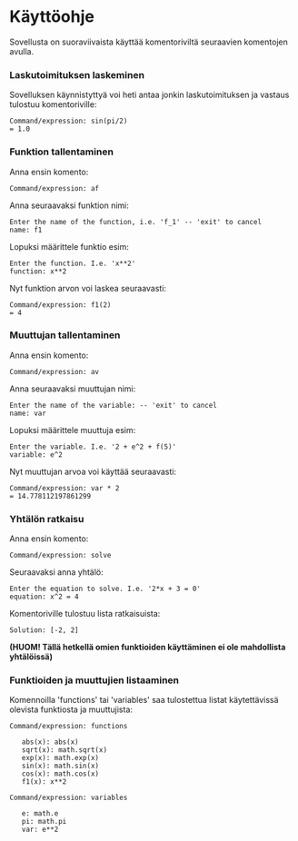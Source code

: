 # Käyttöohje

Sovellusta on suoraviivaista käyttää komentoriviltä seuraavien komentojen avulla.

### Laskutoimituksen laskeminen

Sovelluksen käynnistyttyä voi heti antaa jonkin laskutoimituksen ja vastaus tulostuu komentoriville:
```shell
Command/expression: sin(pi/2)
= 1.0
```

### Funktion tallentaminen 

Anna ensin komento:
```shell
Command/expression: af
```
Anna seuraavaksi funktion nimi:
```shell
Enter the name of the function, i.e. 'f_1' -- 'exit' to cancel
name: f1
```
Lopuksi määrittele funktio esim:
```shell
Enter the function. I.e. 'x**2'
function: x**2
```
Nyt funktion arvon voi laskea seuraavasti:
```shell
Command/expression: f1(2)
= 4
```

### Muuttujan tallentaminen 

Anna ensin komento:
```shell
Command/expression: av
```
Anna seuraavaksi muuttujan nimi:
```shell
Enter the name of the variable: -- 'exit' to cancel
name: var
```
Lopuksi määrittele muuttuja esim:
```shell
Enter the variable. I.e. '2 + e^2 + f(5)'
variable: e^2
```
Nyt muuttujan arvoa voi käyttää seuraavasti:
```shell
Command/expression: var * 2
= 14.778112197861299
```

### Yhtälön ratkaisu

Anna ensin komento:
```shell
Command/expression: solve
```
Seuraavaksi anna yhtälö:
```shell
Enter the equation to solve. I.e. '2*x + 3 = 0'
equation: x^2 = 4
```
Komentoriville tulostuu lista ratkaisuista:
```shell
Solution: [-2, 2]
```
**(HUOM! Tällä hetkellä omien funktioiden käyttäminen ei ole mahdollista yhtälöissä)**

### Funktioiden ja muuttujien listaaminen
Komennoilla 'functions' tai 'variables' saa tulostettua listat käytettävissä olevista funktiosta ja muuttujista:
```shell
Command/expression: functions

   abs(x): abs(x)
   sqrt(x): math.sqrt(x)
   exp(x): math.exp(x)
   sin(x): math.sin(x)
   cos(x): math.cos(x)
   f1(x): x**2
```

```shell
Command/expression: variables

   e: math.e
   pi: math.pi
   var: e**2
```

### 
